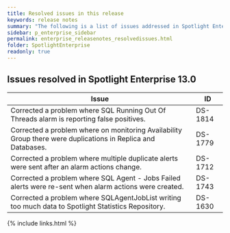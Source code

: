 ```yaml
---
title: Resolved issues in this release
keywords: release notes
summary: "The following is a list of issues addressed in Spotlight Enterprise 13.0"
sidebar: p_enterprise_sidebar
permalink: enterprise_releasenotes_resolvedissues.html
folder: SpotlightEnterprise
readonly: true
---
```




## Issues resolved in Spotlight Enterprise 13.0

Issue | ID
------|---
Corrected a problem where SQL Running Out Of Threads alarm is reporting false positives. | DS-1814
Corrected a problem where on monitoring Availability Group there were duplications in Replica and Databases. | DS-1779
Corrected a problem where multiple duplicate alerts were sent after an alarm actions change. | DS-1712
Corrected a problem where SQL Agent - Jobs Failed alerts were re-sent when alarm actions were created. | DS-1743
Corrected a problem where SQLAgentJobList writing too much data to Spotlight Statistics Repository. | DS-1630


{% include links.html %}
